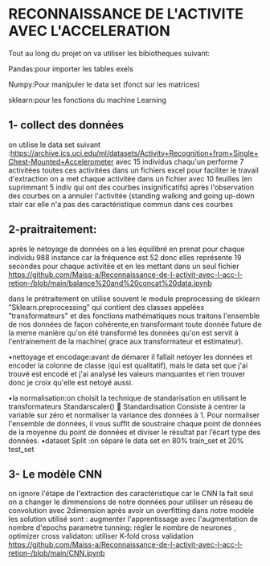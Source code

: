 # RECONNAISSANCE DE L'ACTIVITE AVEC L'ACCELERATION
Tout au long du projet on va utiliser les bibiotheques suivant:

Pandas:pour importer les tables exels

Numpy:Pour manipuler le data set (fonct sur les matrices)

sklearn:pour les fonctions du machine Learning 

## 1- collect des données 
on utilise le data set suivant :https://archive.ics.uci.edu/ml/datasets/Activity+Recognition+from+Single+Chest-Mounted+Accelerometer
avec 15 individus chaqu'un performe 7 activitées toutes ces activitées dans un fichiers excel 
pour faciliter le travail d'extraction on a met chaque activitée dans un fichier avec 10 feuilles (en suprimmant 5 indiv qui ont des courbes insignificatifs)
après l'observation des courbes on a annuler l'activitée (standing walking and going up-down stair car elle n'a pas des caractéristique commun dans ces courbes 
## 2-praitraitement:
après le netoyage de données on a les équilibré en prenat pour chaque individu 988 instance car la fréquence est 52 donc elles représente 19 secondes pour chaque activitée et en les mettant dans un seul fichier 
https://github.com/Maiss-a/Reconnaissance-de-l-activit-avec-l-acc-l-retion-/blob/main/balance%20and%20concat%20data.ipynb

dans le prétraitement on utilise souvent le module preprocessing de sklearn "Sklearn.preprocessing" qui contient des classes appelées "transformateurs" et des fonctions mathématiques
nous traitons l'ensemble de nos données de façon cohérente,en transformant toute donnée future de la meme manière qu'on été transformé les données qu'on est servit à l'entrainement de la machine( grace aux transformateur et estimateur).

   •nettoyage et encodage:avant de démarer il fallait netoyer les données et encoder la colonne de classe (qui est qualitatif), mais le data set que j'ai trouvé est encodé et j'ai analysé les valeurs manquantes et rien trouver donc je croix qu'elle est netoyé aussi.
   
   •la normalisation:on choisit la technique de standarisation  en utilisant le transformateurs Standarscaler() 
    Standardisation
Consiste à centrer la variable sur zéro et normaliser la variance des données à 1. 
Pour normaliser l'ensemble de données, il vous suffit de soustraire chaque point 
de données de la moyenne du point de données et diviser le résultat par l’écart 
type des données.
   •dataset Split :on séparé le data set en 80% train_set et 20% test_set
   
   
## 3- Le modèle CNN 
on ignore l'étape de l'extraction des caractéristique car le CNN la fait seul
on a changer le dimmensions de notre données pour utiliser un réseau de convolution avec 2dimension 
après avoir un overfitting dans notre modèle les solution utilisé sont :
augmenter l'apprentissage avec l'augmentation de nombre d'epochs
parametre tunning: régler le nombre de neurones , optimizer
cross validaton: utiliser K-fold cross validation 
   https://github.com/Maiss-a/Reconnaissance-de-l-activit-avec-l-acc-l-retion-/blob/main/CNN.ipynb
